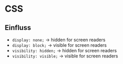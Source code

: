 # CSS 
## Einfluss

- `display: none;` -> hidden for screen readers
- `display: block;` -> visible for screen readers
- `visibility: hidden;` -> hidden for screen readers
- `visibility: visible;` -> visible for screen readers
